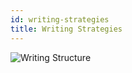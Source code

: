 ```yaml
---
id: writing-strategies
title: Writing Strategies
---
```


![Writing Structure](assets/ielts/writing-structure.jpeg)
